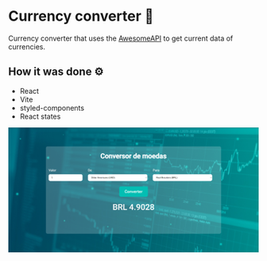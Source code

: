 # Currency converter &#128184;

Currency converter that uses the [AwesomeAPI](<https://docs.awesomeapi.com.br/api-de-moedas>) to get current data of currencies.

## How it was done &#9881;
- React <br>
- Vite <br> 
- styled-components <br> 
- React states <br>

<img src="./public/sitePrintScreen.png" alt="site print screen">